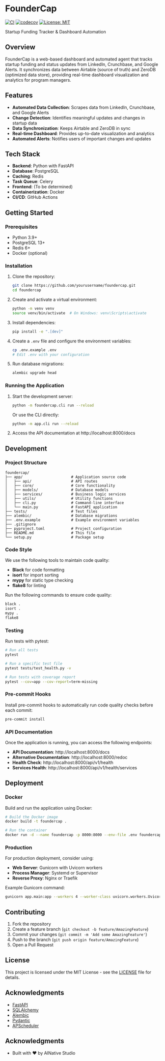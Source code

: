 # FounderCap

[![CI](https://github.com/AINative-Studio/foundercap/actions/workflows/ci.yml/badge.svg)](https://github.com/AINative-Studio/foundercap/actions/workflows/ci.yml)
[![codecov](https://codecov.io/gh/AINative-Studio/foundercap/branch/main/graph/badge.svg?token=YOUR-TOKEN-HERE)](https://codecov.io/gh/AINative-Studio/foundercap)
[![License: MIT](https://img.shields.io/badge/License-MIT-yellow.svg)](https://opensource.org/licenses/MIT)

Startup Funding Tracker & Dashboard Automation

## Overview

FounderCap is a web-based dashboard and automated agent that tracks startup funding and status updates from LinkedIn, Crunchbase, and Google Alerts. It synchronizes data between Airtable (source of truth) and ZeroDB (optimized data store), providing real-time dashboard visualization and analytics for program managers.

## Features

- **Automated Data Collection**: Scrapes data from LinkedIn, Crunchbase, and Google Alerts
- **Change Detection**: Identifies meaningful updates and changes in startup data
- **Data Synchronization**: Keeps Airtable and ZeroDB in sync
- **Real-time Dashboard**: Provides up-to-date visualization and analytics
- **Automated Alerts**: Notifies users of important changes and updates

## Tech Stack

- **Backend**: Python with FastAPI
- **Database**: PostgreSQL
- **Caching**: Redis
- **Task Queue**: Celery
- **Frontend**: (To be determined)
- **Containerization**: Docker
- **CI/CD**: GitHub Actions

## Getting Started

### Prerequisites

- Python 3.9+
- PostgreSQL 13+
- Redis 6+
- Docker (optional)

### Installation

1. Clone the repository:
   ```bash
   git clone https://github.com/yourusername/foundercap.git
   cd foundercap
   ```

2. Create and activate a virtual environment:
   ```bash
   python -m venv venv
   source venv/bin/activate  # On Windows: venv\Scripts\activate
   ```

3. Install dependencies:
   ```bash
   pip install -e ".[dev]"
   ```

4. Create a `.env` file and configure the environment variables:
   ```bash
   cp .env.example .env
   # Edit .env with your configuration
   ```

5. Run database migrations:
   ```bash
   alembic upgrade head
   ```

### Running the Application

1. Start the development server:
   ```bash
   python -m foundercap.cli run --reload
   ```
   Or use the CLI directly:
   ```bash
   python -m app.cli run --reload
   ```

2. Access the API documentation at http://localhost:8000/docs

## Development

### Project Structure

```
foundercap/
├── app/                      # Application source code
│   ├── api/                  # API routes
│   ├── core/                 # Core functionality
│   ├── models/               # Database models
│   ├── services/             # Business logic services
│   ├── utils/                # Utility functions
│   ├── cli.py                # Command-line interface
│   └── main.py               # FastAPI application
├── tests/                    # Test files
├── alembic/                  # Database migrations
├── .env.example              # Example environment variables
├── .gitignore
├── pyproject.toml            # Project configuration
├── README.md                 # This file
└── setup.py                  # Package setup
```

### Code Style

We use the following tools to maintain code quality:

- **Black** for code formatting
- **isort** for import sorting
- **mypy** for static type checking
- **flake8** for linting

Run the following commands to ensure code quality:

```bash
black .
isort .
mypy .
flake8
```

### Testing

Run tests with pytest:

```bash
# Run all tests
pytest

# Run a specific test file
pytest tests/test_health.py -v

# Run tests with coverage report
pytest --cov=app --cov-report=term-missing
```

### Pre-commit Hooks

Install pre-commit hooks to automatically run code quality checks before each commit:

```bash
pre-commit install
```

### API Documentation

Once the application is running, you can access the following endpoints:

- **API Documentation**: http://localhost:8000/docs
- **Alternative Documentation**: http://localhost:8000/redoc
- **Health Check**: http://localhost:8000/api/v1/health
- **Services Health**: http://localhost:8000/api/v1/health/services

## Deployment

### Docker

Build and run the application using Docker:

```bash
# Build the Docker image
docker build -t foundercap .

# Run the container
docker run -d --name foundercap -p 8000:8000 --env-file .env foundercap
```

### Production

For production deployment, consider using:

- **Web Server**: Gunicorn with Uvicorn workers
- **Process Manager**: Systemd or Supervisor
- **Reverse Proxy**: Nginx or Traefik

Example Gunicorn command:

```bash
gunicorn app.main:app --workers 4 --worker-class uvicorn.workers.UvicornWorker --bind 0.0.0.0:8000
```

## Contributing

1. Fork the repository
2. Create a feature branch (`git checkout -b feature/AmazingFeature`)
3. Commit your changes (`git commit -m 'Add some AmazingFeature'`)
4. Push to the branch (`git push origin feature/AmazingFeature`)
5. Open a Pull Request

## License

This project is licensed under the MIT License - see the [LICENSE](LICENSE) file for details.

## Acknowledgments

- [FastAPI](https://fastapi.tiangolo.com/)
- [SQLAlchemy](https://www.sqlalchemy.org/)
- [Alembic](https://alembic.sqlalchemy.org/)
- [Pydantic](https://pydantic-docs.helpmanual.io/)
- [APScheduler](https://apscheduler.readthedocs.io/)

## Acknowledgments

- Built with ❤️ by AINative Studio

